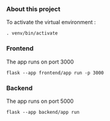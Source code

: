 ### About this project
To activate the virtual environment : 
```
. venv/bin/activate
```
### Frontend 

The app runs on port 3000

```
flask --app frontend/app run -p 3000
```


### Backend

The app runs on port 5000

```
flask --app backend/app run
```
